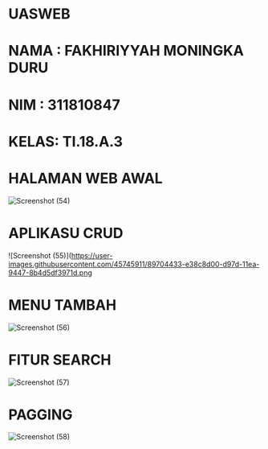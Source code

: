 # UASWEB
# NAMA : FAKHIRIYYAH MONINGKA DURU
# NIM  : 311810847
# KELAS: TI.18.A.3



# HALAMAN WEB AWAL
![Screenshot (54)](https://user-images.githubusercontent.com/45745911/89704426-dec7d900-d97d-11ea-9820-ea8b23e7757a.png)

# APLIKASU CRUD
![Screenshot (55)](https://user-images.githubusercontent.com/45745911/89704433-e38c8d00-d97d-11ea-9447-8b4d5df3971d.png

# MENU TAMBAH
![Screenshot (56)](https://user-images.githubusercontent.com/45745911/89704437-e7201400-d97d-11ea-8884-8e3d860130ad.png)

# FITUR SEARCH
![Screenshot (57)](https://user-images.githubusercontent.com/45745911/89704438-ebe4c800-d97d-11ea-889b-ddbcd167f929.png)

# PAGGING
![Screenshot (58)](https://user-images.githubusercontent.com/45745911/89704441-ef784f00-d97d-11ea-9afd-2aa50b5852e6.png)
